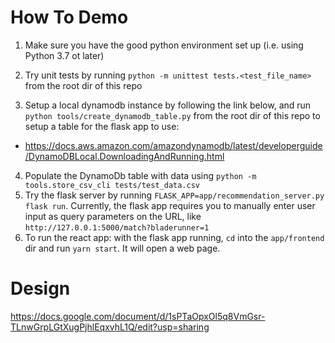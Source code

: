 # How To Demo

1. Make sure you have the good python environment set up (i.e. using Python 3.7 ot later)
2. Try unit tests by running `python -m unittest tests.<test_file_name>` from the root dir of this repo

3. Setup a local dynamodb instance by following the link below, and run `python tools/create_dynamodb_table.py` from the root dir of this repo to setup a table for the flask app to use:
  * https://docs.aws.amazon.com/amazondynamodb/latest/developerguide/DynamoDBLocal.DownloadingAndRunning.html
4. Populate the DynamoDb table with data using `python -m tools.store_csv_cli tests/test_data.csv`
5. Try the flask server by running `FLASK_APP=app/recommendation_server.py flask run`. Currently, the flask app requires you to manually enter user input as query parameters on the URL, like `http://127.0.0.1:5000/match?bladerunner=1`
6. To run the react app: with the flask app running, `cd` into the `app/frontend` dir and run `yarn start`. It will open a web page. 

# Design

https://docs.google.com/document/d/1sPTaOpxOl5q8VmGsr-TLnwGrpLGtXugPjhlEqxvhL1Q/edit?usp=sharing
